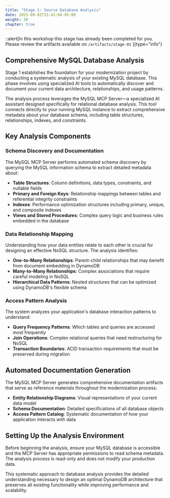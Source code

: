 ```yaml
---
title: "Stage 1: Source Database Analysis"
date: 2025-09-02T15:41:04-05:00
weight: 30
chapter: true
---
```


::alert[In this workshop this stage has already been completed for you. Please review the artifacts available on `/artifacts/stage-01` ]{type="info"}

## Comprehensive MySQL Database Analysis

Stage 1 establishes the foundation for your modernization project by conducting a systematic analysis of your existing MySQL database. This phase involves using specialized AI tools to automatically discover and document your current data architecture, relationships, and usage patterns.

The analysis process leverages the MySQL MCP Server—a specialized AI assistant designed specifically for relational database analysis. This tool connects directly to your running MySQL instance to extract comprehensive metadata about your database schema, including table structures, relationships, indexes, and constraints.

## Key Analysis Components

### Schema Discovery and Documentation

The MySQL MCP Server performs automated schema discovery by querying the MySQL information schema to extract detailed metadata about:

- **Table Structures**: Column definitions, data types, constraints, and nullable fields
- **Primary and Foreign Keys**: Relationship mappings between tables and referential integrity constraints  
- **Indexes**: Performance optimization structures including primary, unique, and composite indexes
- **Views and Stored Procedures**: Complex query logic and business rules embedded in the database

### Data Relationship Mapping

Understanding how your data entities relate to each other is crucial for designing an effective NoSQL structure. The analysis identifies:

- **One-to-Many Relationships**: Parent-child relationships that may benefit from document embedding in DynamoDB
- **Many-to-Many Relationships**: Complex associations that require careful modeling in NoSQL
- **Hierarchical Data Patterns**: Nested structures that can be optimized using DynamoDB's flexible schema

### Access Pattern Analysis

The system analyzes your application's database interaction patterns to understand:

- **Query Frequency Patterns**: Which tables and queries are accessed most frequently
- **Join Operations**: Complex relational queries that need restructuring for NoSQL
- **Transaction Boundaries**: ACID transaction requirements that must be preserved during migration

## Automated Documentation Generation

The MySQL MCP Server generates comprehensive documentation artifacts that serve as reference materials throughout the modernization process:

- **Entity Relationship Diagrams**: Visual representations of your current data model
- **Schema Documentation**: Detailed specifications of all database objects
- **Access Pattern Catalog**: Systematic documentation of how your application interacts with data

## Setting Up the Analysis Environment

Before beginning the analysis, ensure your MySQL database is accessible and the MCP Server has appropriate permissions to read schema metadata. The analysis process is read-only and does not modify your production data.

This systematic approach to database analysis provides the detailed understanding necessary to design an optimal DynamoDB architecture that preserves all existing functionality while improving performance and scalability.

